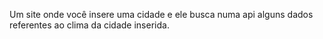 Um site onde você insere uma cidade e ele busca numa api alguns dados referentes ao clima da cidade inserida.
